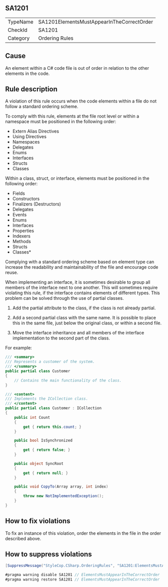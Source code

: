 ﻿## SA1201

<table>
<tr>
  <td>TypeName</td>
  <td>SA1201ElementsMustAppearInTheCorrectOrder</td>
</tr>
<tr>
  <td>CheckId</td>
  <td>SA1201</td>
</tr>
<tr>
  <td>Category</td>
  <td>Ordering Rules</td>
</tr>
</table>

## Cause

An element within a C# code file is out of order in relation to the other elements in the code.

## Rule description

A violation of this rule occurs when the code elements within a file do not follow a standard ordering scheme.

To comply with this rule, elements at the file root level or within a namespace must be positioned in the following order:

* Extern Alias Directives
* Using Directives
* Namespaces
* Delegates
* Enums
* Interfaces
* Structs
* Classes

Within a class, struct, or interface, elements must be positioned in the following order:

* Fields
* Constructors
* Finalizers (Destructors)
* Delegates
* Events
* Enums
* Interfaces
* Properties
* Indexers
* Methods
* Structs
* Classes*

Complying with a standard ordering scheme based on element type can increase the readability and maintainability of the file and encourage code reuse.

When implementing an interface, it is sometimes desirable to group all members of the interface next to one another. This will sometimes require violating this rule, if the interface contains elements of different types. This problem can be solved through the use of partial classes.

1. Add the partial attribute to the class, if the class is not already partial.

2. Add a second partial class with the same name. It is possible to place this in the same file, just below the original class, or within a second file.

3. Move the interface inheritance and all members of the interface implementation to the second part of the class.

For example:

```csharp
/// <summary>
/// Represents a customer of the system.
/// </summary>
public partial class Customer
{
    // Contains the main functionality of the class.
}

/// <content>
/// Implements the ICollection class.
/// </content>
public partial class Customer : ICollection
{
    public int Count 
    { 
        get { return this.count; }
    }

    public bool IsSynchronized 
    { 
        get { return false; }
    }

    public object SyncRoot 
    { 
        get { return null; }
    }

    public void CopyTo(Array array, int index)
    {
        throw new NotImplementedException();
    }
}
```

## How to fix violations

To fix an instance of this violation, order the elements in the file in the order described above.

## How to suppress violations

```csharp
[SuppressMessage("StyleCop.CSharp.OrderingRules", "SA1201:ElementsMustAppearInTheCorrectOrder", Justification = "Reviewed.")]
```

```csharp
#pragma warning disable SA1201 // ElementsMustAppearInTheCorrectOrder
#pragma warning restore SA1201 // ElementsMustAppearInTheCorrectOrder
```
